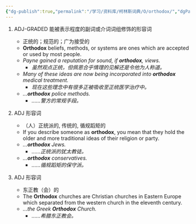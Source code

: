 ```yaml
---
{"dg-publish":true,"permalink":"/学习/资料库/柯林斯词典/O/orthodox/","dgPassFrontmatter":true}
---
```


1. ADJ-GRADED 能被表示程度的副词或介词词组修饰的形容词
	- 正统的；规范的；广为接受的
	- **Orthodox** beliefs, methods, or systems are ones which are accepted or used by most people.
	- *Payne gained a reputation for sound, if **orthodox**, views.*
		- *虽然观点正统，但佩恩合乎情理的见解还是令他为人称道。*
	- *Many of these ideas are now being incorporated into **orthodox** medical treatment.*
		- *现在这些理念中有很多正被吸收至正统医学治疗中。*
	- *...**orthodox** police methods.*
		- *……警方的常规手段。*

2. ADJ 形容词
	- （人）正统派的, 传统的, 循规蹈矩的
	- If you describe someone as **orthodox**, you mean that they hold the older and more traditional ideas of their religion or party.
	- *...**orthodox** Jews.*
		- *……正统派的犹太教徒。*
	- *...**orthodox** conservatives.*
		- *……循规蹈矩的保守派。*

3. ADJ 形容词
	- 东正教（会）的
	- The **Orthodox** churches are Christian churches in Eastern Europe which separated from the western church in the eleventh century.
	- *...the Greek **Orthodox** Church.*
		- *……希腊东正教会。*